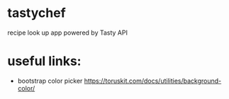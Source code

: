 # tastychef
recipe look up app powered by Tasty API


# useful links:
- bootstrap color picker https://toruskit.com/docs/utilities/background-color/
